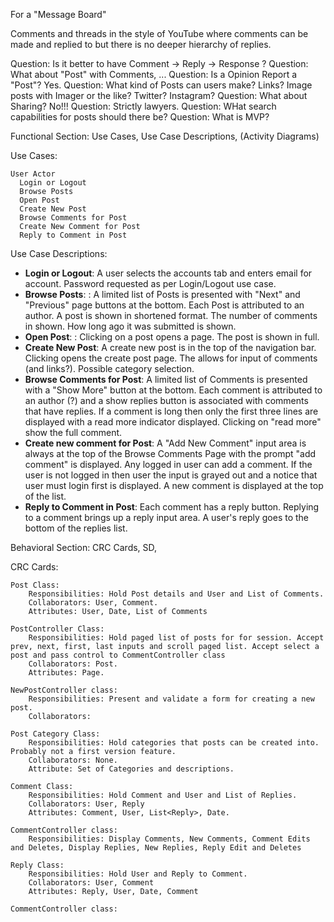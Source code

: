 For a "Message Board"

Comments and threads in the style of YouTube where comments can be made and replied to but there is no deeper hierarchy of replies.

Question: Is it better to have Comment -> Reply -> Response ?
Question: What about "Post" with Comments, ... 
Question: Is a Opinion Report a "Post"? Yes.
Question: What kind of Posts can users make? Links? Image posts with Imager or the like? Twitter? Instagram?
Question: What about Sharing? No!!!
Question: Strictly lawyers. 
Question: WHat search capabilities for posts should there be?
Question: What is MVP? 

Functional Section: Use Cases, Use Case Descriptions, (Activity Diagrams) 

Use Cases:

    User Actor
      Login or Logout
      Browse Posts
      Open Post
      Create New Post
      Browse Comments for Post
      Create New Comment for Post
      Reply to Comment in Post
  
Use Case Descriptions:

 * **Login or Logout**: A user selects the accounts tab and enters email for account. Password requested as per Login/Logout use case.
 * **Browse Posts**: : A limited list of Posts is presented with "Next" and "Previous" page buttons at the bottom. Each Post  is attributed to an author. A post is shown in shortened format. The number of comments in shown. How long ago it was submitted is shown.  
 * **Open Post**: : Clicking on a post opens a page. The post is shown in full.
 * **Create New Post**: A create new post is in the top of the navigation bar. Clicking opens the create post page. The allows for input of comments (and links?). Possible category selection.  
 * **Browse Comments for Post**: A limited list of Comments is presented with a "Show More" button at the bottom. Each comment is attributed to an author (?) and a show replies button is associated with comments that have replies. If a comment is long then only the first three lines are displayed with a read more indicator displayed. Clicking on "read more" show the full comment.
 * **Create new comment for Post**: A "Add New Comment" input area is always at the top of the Browse Comments Page with the prompt "add comment" is displayed. Any logged in user can add a comment. If the user is not logged in then user the input is grayed out and a notice that user must login first is displayed. A new comment is displayed at the top of the list.
 * **Reply to Comment in Post**: Each comment has a reply button. Replying to a comment brings up a reply input area. A user's reply goes to the bottom of the replies list.
 
  
         
Behavioral Section: CRC Cards, SD, 

CRC Cards:

    Post Class:
        Responsibilities: Hold Post details and User and List of Comments.
        Collaborators: User, Comment.
        Attributes: User, Date, List of Comments
        
    PostController Class:
        Responsibilities: Hold paged list of posts for for session. Accept prev, next, first, last inputs and scroll paged list. Accept select a post and pass control to CommentController class
        Collaborators: Post. 
        Attributes: Page.
        
    NewPostController class:
        Responsibilities: Present and validate a form for creating a new post.
        Collaborators:  
        
    Post Category Class:
        Responsibilities: Hold categories that posts can be created into. Probably not a first version feature.
        Collaborators: None.
        Attribute: Set of Categories and descriptions.

    Comment Class: 
        Responsibilities: Hold Comment and User and List of Replies.
        Collaborators: User, Reply
        Attributes: Comment, User, List<Reply>, Date.
        
    CommentController class:
        Responsibilities: Display Comments, New Comments, Comment Edits and Deletes, Display Replies, New Replies, Reply Edit and Deletes 
   
    Reply Class:
        Responsibilities: Hold User and Reply to Comment.
        Collaborators: User, Comment
        Attributes: Reply, User, Date, Comment
        
    CommentController class: 
        